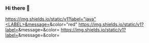 ### Hi there 👋

  https://img.shields.io/static/v1?label="java"<LABEL>&message=<MESSAGE>&color="red"<COLOR>
  https://img.shields.io/static/v1?label=<LABEL>&message=<MESSAGE>&color=<COLOR>
  https://img.shields.io/static/v1?label=<LABEL>&message=<MESSAGE>&color=<COLOR>
